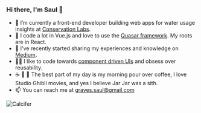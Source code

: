 ### Hi there, I'm Saul 👋

- 🌊 I’m currently a front-end developer building web apps for water usage insights at [Conservation Labs](https://conservationlabs.com/).
- 🌱 I code a lot in Vue.js and love to use the [Quasar framework](https://github.com/quasarframework/quasar). My roots are in React. 
- 🧠 I've recently started sharing my experiences and knowledge on [Medium](https://medium.com/@saulgraves). 
- 🧑‍💻 I like to code towards [component driven UIs](https://www.componentdriven.org/) and obsess over reusability.
- ☕️ 🐉 💫 The best part of my day is my morning pour over coffee, I love Studio Ghibli movies, and yes I believe Jar Jar was a sith.
- 📫 You can reach me at graves.saul@gmail.com

![Calcifer](https://media1.giphy.com/media/yj1TIT6fov8xW/giphy.gif)
